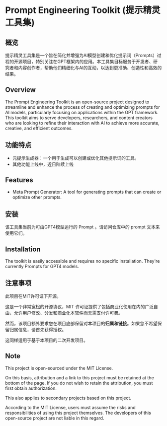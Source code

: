 # Prompt Engineering Toolkit (提示精灵工具集)

## 概览
提示精灵工具集是一个旨在简化并增强为AI模型创建和优化提示词（Prompts）过程的开源项目，特别关注在GPT框架内的应用。本工具集目标服务于开发者、研究者和内容创作者，帮助他们精细化与AI的互动，以达到更准确、创造性和高效的结果。

## Overview
The Prompt Engineering Toolkit is an open-source project designed to streamline and enhance the process of creating and optimizing prompts for AI models, particularly focusing on applications within the GPT framework. This toolkit aims to serve developers, researchers, and content creators who are looking to refine their interaction with AI to achieve more accurate, creative, and efficient outcomes.

## 功能特点
- 元提示生成器：一个用于生成可以创建或优化其他提示词的工具。
- 其他功能上线中，近日陆续上线

## Features
- Meta Prompt Generator: A tool for generating prompts that can create or optimize other prompts.

## 安装
该工具集当前为可由GPT4模型运行的 Prompt 。请访问仓库中的 prompt 文本来使用它们。

## Installation
The toolkit is easily accessible and requires no specific installation. They're currently Prompts for GPT4 models.

## 注意事项
此项目在MIT许可证下开源。

这是一个非常宽松的开源协议，MIT 许可证提供了包括商业化使用在内的广泛自由，允许用户修改、分发和商业化本软件而无需支付许可费。

然而，该项目额外要求您在项目底部保留对本项目的**归属和链接**。如果您不希望保留归属信息，请首先获得授权。

这同样适用于基于本项目的二次开发项目。

## Note
This project is open-sourced under the MIT License. 

On this basis, attribution and a link to this project must be retained at the bottom of the page. If you do not wish to retain the attribution, you must first obtain authorization.

This also applies to secondary projects based on this project.

According to the MIT License, users must assume the risks and responsibilities of using this project themselves. The developers of this open-source project are not liable in this regard.



